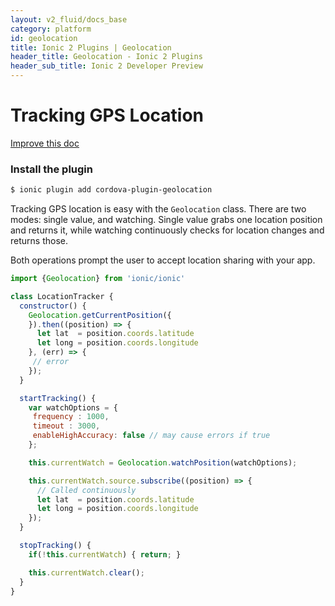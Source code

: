 ```yaml
---
layout: v2_fluid/docs_base
category: platform
id: geolocation
title: Ionic 2 Plugins | Geolocation
header_title: Geolocation - Ionic 2 Plugins
header_sub_title: Ionic 2 Developer Preview
---
```


<h1 class="title">Tracking GPS Location</h1>

<a class="improve-docs" href='https://github.com/driftyco/ionic-site/edit/ionic2/docs/v2/platform/geolocation/index.md'>
  Improve this doc
</a>

### Install the plugin

```bash
$ ionic plugin add cordova-plugin-geolocation
```


Tracking GPS location is easy with the `Geolocation` class. There are two modes:
single value, and watching. Single value grabs one location position and returns it,
while watching continuously checks for location changes and returns those.

Both operations prompt the user to accept location sharing with your app.

```javascript
import {Geolocation} from 'ionic/ionic'

class LocationTracker {
  constructor() {
    Geolocation.getCurrentPosition({
    }).then((position) => {
      let lat  = position.coords.latitude
      let long = position.coords.longitude
    }, (err) => {
     // error
    });
  }

  startTracking() {
    var watchOptions = {
     frequency : 1000,
     timeout : 3000,
     enableHighAccuracy: false // may cause errors if true
    };

    this.currentWatch = Geolocation.watchPosition(watchOptions);

    this.currentWatch.source.subscribe((position) => {
      // Called continuously
      let lat  = position.coords.latitude
      let long = position.coords.longitude
    });
  }

  stopTracking() {
    if(!this.currentWatch) { return; }

    this.currentWatch.clear();
  }
}
```
